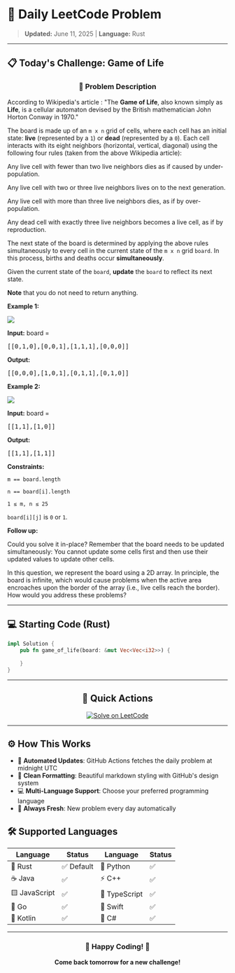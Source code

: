 # 🎯 Daily LeetCode Problem

> **Updated:** June 11, 2025 | **Language:** Rust

---

## 📋 Today's Challenge: **Game of Life**

<div align="center">

### 🧩 Problem Description

</div>

According to Wikipedia's article : "The **Game of Life**, also known simply as **Life**, is a cellular automaton devised by the British mathematician John Horton Conway in 1970."

The board is made up of an `m x n` grid of cells, where each cell has an initial state: **live** (represented by a `1`) or **dead** (represented by a `0`). Each cell interacts with its eight neighbors (horizontal, vertical, diagonal) using the following four rules (taken from the above Wikipedia article):

Any live cell with fewer than two live neighbors dies as if caused by under-population.

Any live cell with two or three live neighbors lives on to the next generation.

Any live cell with more than three live neighbors dies, as if by over-population.

Any dead cell with exactly three live neighbors becomes a live cell, as if by reproduction.

The next state of the board is determined by applying the above rules simultaneously to every cell in the current state of the `m x n` grid `board`. In this process, births and deaths occur **simultaneously**.

Given the current state of the `board`, **update** the `board` to reflect its next state.

**Note** that you do not need to return anything.

**Example 1:**

![](https://assets.leetcode.com/uploads/2020/12/26/grid1.jpg)

**Input:** board = <pre>[[0,1,0],[0,0,1],[1,1,1],[0,0,0]]</pre>

**Output:** <pre>[[0,0,0],[1,0,1],[0,1,1],[0,1,0]]</pre>

**Example 2:**

![](https://assets.leetcode.com/uploads/2020/12/26/grid2.jpg)

**Input:** board = <pre>[[1,1],[1,0]]</pre>

**Output:** <pre>[[1,1],[1,1]]</pre>

**Constraints:**

`m == board.length`

`n == board[i].length`

`1 ≤ m, n ≤ 25`

`board[i][j]` is `0` or `1`.

**Follow up:**

Could you solve it in-place? Remember that the board needs to be updated simultaneously: You cannot update some cells first and then use their updated values to update other cells.

In this question, we represent the board using a 2D array. In principle, the board is infinite, which would cause problems when the active area encroaches upon the border of the array (i.e., live cells reach the border). How would you address these problems?

---

## 💻 Starting Code (Rust)

```rust
impl Solution {
    pub fn game_of_life(board: &mut Vec<Vec<i32>>) {
        
    }
}
```

---

<div align="center">

## 🔗 Quick Actions

[![Solve on LeetCode](https://img.shields.io/badge/Solve_on-LeetCode-orange?style=for-the-badge&logo=leetcode&logoColor=white)](https://leetcode.com/problems/game-of-life/)

</div>

---

## ⚙️ How This Works

- 🤖 **Automated Updates**: GitHub Actions fetches the daily problem at midnight UTC
- 🎨 **Clean Formatting**: Beautiful markdown styling with GitHub's design system
- 💻 **Multi-Language Support**: Choose your preferred programming language
- 🔄 **Always Fresh**: New problem every day automatically

## 🛠️ Supported Languages

<div align="center">

| Language | Status | Language | Status |
|----------|--------|----------|--------|
| 🦀 Rust | ✅ Default | 🐍 Python | ✅ |
| ☕ Java | ✅ | ⚡ C++ | ✅ |
| 🟨 JavaScript | ✅ | 🔷 TypeScript | ✅ |
| 🐹 Go | ✅ | 🍎 Swift | ✅ |
| 🎯 Kotlin | ✅ | 💎 C# | ✅ |

</div>

---

<div align="center">

### 🌟 Happy Coding! 🌟

**Come back tomorrow for a new challenge!**

</div>